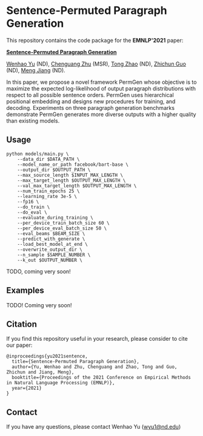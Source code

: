 # Sentence-Permuted Paragraph Generation

This repository contains the code package for the **EMNLP'2021** paper:

**[Sentence-Permuted Paragraph Generation](https://arxiv.org/pdf/2104.07228.pdf)** 

[Wenhao Yu](https://wyu97.github.io/) (ND), [Chenguang Zhu](https://www.microsoft.com/en-us/research/people/chezhu/) (MSR), [Tong Zhao](https://tzhao.io/) (ND), [Zhichun Guo](https://scholar.google.com/citations?user=BOFfWR0AAAAJ&hl=en&oi=ao) (ND), [Meng Jiang](http://meng-jiang.com/) (ND).

In this paper, we propose a novel framework PermGen whose objective is to maximize the expected log-likelihood of output paragraph distributions with respect to all possible sentence orders. PermGen uses hierarchical positional embedding and designs new procedures for training, and decoding. Experiments on three paragraph generation benchmarks demonstrate PermGen generates more diverse outputs with a higher quality than existing models.

## Usage 

```
python models/main.py \
    --data_dir $DATA_PATH \
    --model_name_or_path facebook/bart-base \
    --output_dir $OUTPUT_PATH \
    --max_source_length $INPUT_MAX_LENGTH \
    --max_target_length $OUTPUT_MAX_LENGTH \
    --val_max_target_length $OUTPUT_MAX_LENGTH \
    --num_train_epochs 25 \
    --learning_rate 3e-5 \
    --fp16 \
    --do_train \
    --do_eval \
    --evaluate_during_training \
    --per_device_train_batch_size 60 \
    --per_device_eval_batch_size 50 \
    --eval_beams $BEAM_SIZE \
    --predict_with_generate \
    --load_best_model_at_end \
    --overwrite_output_dir \
    --n_sample $SAMPLE_NUMBER \
    --k_out $OUTPUT_NUMBER \
```

TODO, coming very soon!

## Examples

TODO! Coming very soon!


## Citation
If you find this repository useful in your research, please consider to cite our paper:

```
@inproceedings{yu2021sentence,
  title={Sentence-Permuted Paragraph Generation},
  author={Yu, Wenhao and Zhu, Chenguang and Zhao, Tong and Guo, Zhichun and Jiang, Meng},
  booktitle={Proceedings of the 2021 Conference on Empirical Methods in Natural Language Processing (EMNLP)},
  year={2021}
}
```

## Contact
If you have any questions, please contact Wenhao Yu (wyu1@nd.edu)
